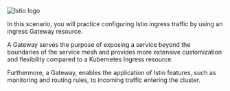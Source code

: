 
![Istio logo](https://raw.githubusercontent.com/lorenzo85/scenarios-ica/master/istio-logo.svg)

In this scenario, you will practice configuring Istio ingress traffic by using an ingress Gateway resource.

A Gateway serves the purpose of exposing a service beyond the boundaries of the service mesh and
provides more extensive customization and flexibility compared to a Kubernetes Ingress resource.

Furthermore, a Gateway, enables the application of Istio features, such as monitoring and routing rules,
to incoming traffic entering the cluster.
